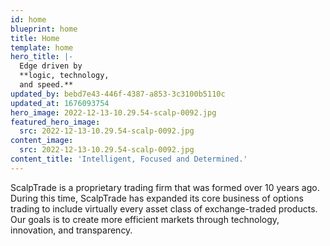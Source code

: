 ```yaml
---
id: home
blueprint: home
title: Home
template: home
hero_title: |-
  Edge driven by 
  **logic, technology,
  and speed.**
updated_by: bebd7e43-446f-4387-a853-3c3100b5110c
updated_at: 1676093754
hero_image: 2022-12-13-10.29.54-scalp-0092.jpg
featured_hero_image:
  src: 2022-12-13-10.29.54-scalp-0092.jpg
content_image:
  src: 2022-12-13-10.29.54-scalp-0092.jpg
content_title: 'Intelligent, Focused and Determined.'
---
```

ScalpTrade is a proprietary trading firm that was formed over 10 years ago. During this time, ScalpTrade has expanded its core business of options trading to include virtually every asset class of exchange-traded products. Our goals is to create more efficient markets through technology, innovation, and transparency.